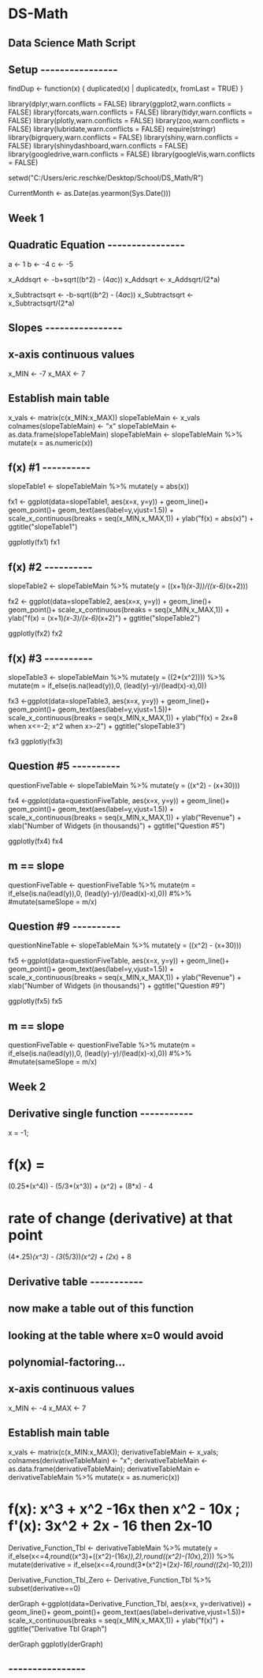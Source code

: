 # DS-Math


## Data Science Math Script

## Setup  ----------------

findDup <- function(x) {
  duplicated(x) | duplicated(x, fromLast = TRUE)
}

library(dplyr,warn.conflicts = FALSE)
library(ggplot2,warn.conflicts = FALSE)
library(forcats,warn.conflicts = FALSE)
library(tidyr,warn.conflicts = FALSE)
library(plotly,warn.conflicts = FALSE)
library(zoo,warn.conflicts = FALSE)
library(lubridate,warn.conflicts = FALSE)
require(stringr)
library(bigrquery,warn.conflicts = FALSE)
library(shiny,warn.conflicts = FALSE)
library(shinydashboard,warn.conflicts = FALSE)
library(googledrive,warn.conflicts = FALSE)
library(googleVis,warn.conflicts = FALSE)

setwd("C:/Users/eric.reschke/Desktop/School/DS_Math/R")

CurrentMonth <- as.Date(as.yearmon(Sys.Date()))



## Week 1
## Quadratic Equation  ----------------

a <- 1
b <- -4
c <- -5

x_Addsqrt <- -b+sqrt((b^2) - (4*a*c))
x_Addsqrt <- x_Addsqrt/(2*a)

x_Subtractsqrt <- -b-sqrt((b^2) - (4*a*c))
x_Subtractsqrt <- x_Subtractsqrt/(2*a)


## Slopes  ----------------

## x-axis continuous values
x_MIN <- -7
x_MAX <- 7

## Establish main table
x_vals <- matrix(c(x_MIN:x_MAX))
slopeTableMain <- x_vals
colnames(slopeTableMain) <- "x"
slopeTableMain <- as.data.frame(slopeTableMain)
slopeTableMain <- slopeTableMain %>%
  mutate(x = as.numeric(x))

## f(x) #1 ----------
slopeTable1 <- slopeTableMain %>%
  mutate(y = abs(x))

fx1 <- ggplot(data=slopeTable1, aes(x=x, y=y)) +
  geom_line()+
  geom_point()+
  geom_text(aes(label=y,vjust=1.5)) +
  scale_x_continuous(breaks = seq(x_MIN,x_MAX,1)) +
  ylab("f(x) = abs(x)") +
  ggtitle("slopeTable1")

ggplotly(fx1)
fx1

## f(x) #2 ----------
slopeTable2 <- slopeTableMain %>%
  mutate(y = ((x+1)*(x-3))/((x-6)*(x+2)))

fx2 <- ggplot(data=slopeTable2, aes(x=x, y=y)) +
  geom_line()+
  geom_point()+
  scale_x_continuous(breaks = seq(x_MIN,x_MAX,1)) +
  ylab("f(x) = (x+1)*(x-3)/(x-6)*(x+2)") +
  ggtitle("slopeTable2")

ggplotly(fx2)
fx2

## f(x) #3 ----------
slopeTable3 <- slopeTableMain %>%
  mutate(y = ((2*(x^2)))) %>%
  mutate(m = if_else(is.na(lead(y)),0,
                     (lead(y)-y)/(lead(x)-x),0))

fx3 <-ggplot(data=slopeTable3, aes(x=x, y=y)) +
  geom_line()+
  geom_point()+
  geom_text(aes(label=y,vjust=1.5))+
  scale_x_continuous(breaks = seq(x_MIN,x_MAX,1)) +
  ylab("f(x) = 2x+8 when x<=-2; x^2 when x>-2") +
  ggtitle("slopeTable3")

fx3
ggplotly(fx3)


## Question #5 ----------
questionFiveTable <- slopeTableMain %>%
  mutate(y = ((x^2) - (x+30)))

fx4 <-ggplot(data=questionFiveTable, aes(x=x, y=y)) +
  geom_line()+
  geom_point()+
  geom_text(aes(label=y,vjust=1.5)) +
  scale_x_continuous(breaks = seq(x_MIN,x_MAX,1)) +
  ylab("Revenue") +
  xlab("Number of Widgets (in thousands)") +
  ggtitle("Question #5")

ggplotly(fx4)
fx4

## m == slope
questionFiveTable <- questionFiveTable %>%
  mutate(m = if_else(is.na(lead(y)),0,
                           (lead(y)-y)/(lead(x)-x),0)) #%>%
  #mutate(sameSlope = m/x)




## Question #9 ----------
questionNineTable <- slopeTableMain %>%
  mutate(y = ((x^2) - (x+30)))

fx5 <-ggplot(data=questionFiveTable, aes(x=x, y=y)) +
  geom_line()+
  geom_point()+
  geom_text(aes(label=y,vjust=1.5)) +
  scale_x_continuous(breaks = seq(x_MIN,x_MAX,1)) +
  ylab("Revenue") +
  xlab("Number of Widgets (in thousands)") +
  ggtitle("Question #9")

ggplotly(fx5)
fx5

## m == slope
questionFiveTable <- questionFiveTable %>%
  mutate(m = if_else(is.na(lead(y)),0,
                     (lead(y)-y)/(lead(x)-x),0)) #%>%
#mutate(sameSlope = m/x)






## Week 2
## Derivative single function  -----------

x = -1;

# f(x) = 
(0.25*(x^4)) - 
  (5/3*(x^3)) +
  (x^2) +
  (8*x) - 
  4

# rate of change (derivative) at that point
(4*.25)*(x^3) - 
  (3*(5/3))*(x^2) + 
  (2*x) + 
  8

## Derivative table -----------

## now make a table out of this function
## looking at the table where x=0 would avoid 
## polynomial-factoring...

## x-axis continuous values
x_MIN <- -4
x_MAX <- 7

## Establish main table
x_vals <- matrix(c(x_MIN:x_MAX));
derivativeTableMain <- x_vals;
colnames(derivativeTableMain) <- "x";
derivativeTableMain <- as.data.frame(derivativeTableMain);
derivativeTableMain <- derivativeTableMain %>%
  mutate(x = as.numeric(x))
##


# f(x): x^3 + x^2 -16x then x^2 - 10x ; f'(x): 3x^2 + 2x - 16 then 2x-10
Derivative_Function_Tbl <- derivativeTableMain %>%
  mutate(y = if_else(x<=4,round((x^3)+((x^2)-(16*x)),2),round((x^2)-(10*x),2)))   %>%
  mutate(derivative = if_else(x<=4,round(3*(x^2)+(2*x)-16),round((2*x)-10,2)))

Derivative_Function_Tbl_Zero <- Derivative_Function_Tbl %>%
  subset(derivative==0)

derGraph <-ggplot(data=Derivative_Function_Tbl, aes(x=x, y=derivative)) +
  geom_line()+
  geom_point()+
  geom_text(aes(label=derivative,vjust=1.5))+
  scale_x_continuous(breaks = seq(x_MIN,x_MAX,1)) +
  ylab("f(x)") +
  ggtitle("Derivative Tbl Graph")

derGraph
ggplotly(derGraph)






##  ----------------


















